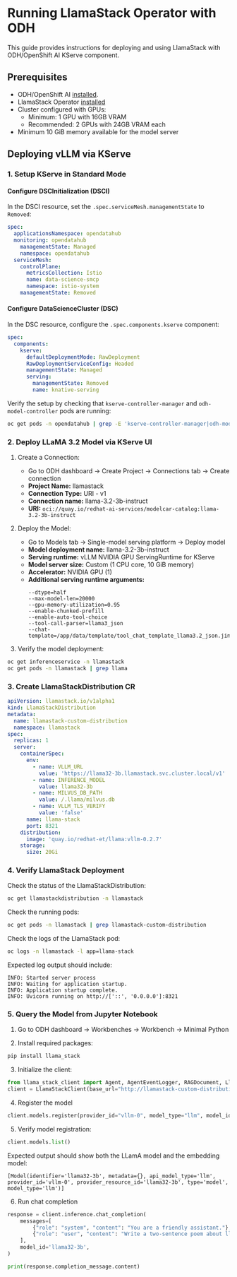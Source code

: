 # Running LlamaStack Operator with ODH

This guide provides instructions for deploying and using LlamaStack with ODH/OpenShift AI KServe component.

## Prerequisites

- ODH/OpenShift AI [installed](https://github.com/opendatahub-io/opendatahub-operator?tab=readme-ov-file#installation).
- LlamaStack Operator [installed](../../README.md#installation)
- Cluster configured with GPUs:
  - Minimum: 1 GPU with 16GB VRAM
  - Recommended: 2 GPUs with 24GB VRAM each
- Minimum 10 GiB memory available for the model server

## Deploying vLLM via KServe

### 1. Setup KServe in Standard Mode

#### Configure DSCInitialization (DSCI)
In the DSCI resource, set the `.spec.serviceMesh.managementState` to `Removed`:

```yaml
spec:
  applicationsNamespace: opendatahub
  monitoring: opendatahub
    managementState: Managed
    namespace: opendatahub
  serviceMesh:
    controlPlane:
      metricsCollection: Istio
      name: data-science-smcp
      namespace: istio-system
    managementState: Removed
```

#### Configure DataScienceCluster (DSC)
In the DSC resource, configure the `.spec.components.kserve` component:

```yaml
spec:
  components:
    kserve:
      defaultDeploymentMode: RawDeployment
      RawDeploymentServiceConfig: Headed
      managementState: Managed
      serving:
        managementState: Removed
        name: knative-serving
```

Verify the setup by checking that `kserve-controller-manager` and `odh-model-controller` pods are running:

```bash
oc get pods -n opendatahub | grep -E 'kserve-controller-manager|odh-model-controller'
```

### 2. Deploy LLaMA 3.2 Model via KServe UI

1. Create a Connection:
   - Go to ODH dashboard -> Create Project -> Connections tab -> Create connection
   - **Project Name:** llamastack
   - **Connection Type:** URI - v1
   - **Connection name:** llama-3.2-3b-instruct
   - **URI:** `oci://quay.io/redhat-ai-services/modelcar-catalog:llama-3.2-3b-instruct`

2. Deploy the Model:
   - Go to Models tab -> Single-model serving platform -> Deploy model
   - **Model deployment name:** llama-3.2-3b-instruct
   - **Serving runtime:** vLLM NVIDIA GPU ServingRuntime for KServe
   - **Model server size:** Custom (1 CPU core, 10 GiB memory)
   - **Accelerator:** NVIDIA GPU (1)
   - **Additional serving runtime arguments:**
     ```
     --dtype=half
     --max-model-len=20000
     --gpu-memory-utilization=0.95
     --enable-chunked-prefill
     --enable-auto-tool-choice
     --tool-call-parser=llama3_json
     --chat-template=/app/data/template/tool_chat_template_llama3.2_json.jinja
     ```

3. Verify the model deployment:
```bash
oc get inferenceservice -n llamastack
oc get pods -n llamastack | grep llama
```

### 3. Create LlamaStackDistribution CR

```yaml
apiVersion: llamastack.io/v1alpha1
kind: LlamaStackDistribution
metadata:
  name: llamastack-custom-distribution
  namespace: llamastack
spec:
  replicas: 1
  server:
    containerSpec:
      env:
        - name: VLLM_URL
          value: 'https://llama32-3b.llamastack.svc.cluster.local/v1'
        - name: INFERENCE_MODEL
          value: llama32-3b
        - name: MILVUS_DB_PATH
          value: /.llama/milvus.db
        - name: VLLM_TLS_VERIFY
          value: 'false'
      name: llama-stack
      port: 8321
    distribution:
      image: 'quay.io/redhat-et/llama:vllm-0.2.7'
    storage:
      size: 20Gi
```

### 4. Verify LlamaStack Deployment

Check the status of the LlamaStackDistribution:
```bash
oc get llamastackdistribution -n llamastack
```

Check the running pods:
```bash
oc get pods -n llamastack | grep llamastack-custom-distribution
```

Check the logs of the LlamaStack pod:
```bash
oc logs -n llamastack -l app=llama-stack
```

Expected log output should include:
```
INFO: Started server process
INFO: Waiting for application startup.
INFO: Application startup complete.
INFO: Uvicorn running on http://['::', '0.0.0.0']:8321
```

### 5. Query the Model from Jupyter Notebook

1. Go to ODH dashboard -> Workbenches -> Workbench -> Minimal Python

2. Install required packages:
```bash
pip install llama_stack
```

3. Initialize the client:
```python
from llama_stack_client import Agent, AgentEventLogger, RAGDocument, LlamaStackClient
client = LlamaStackClient(base_url="http://llamastack-custom-distribution-service.llamastack.svc.cluster.local:8321")
```

4. Register the model
```python
client.models.register(provider_id="vllm-0", model_type="llm", model_id="llama32-3b")
```

5. Verify model registration:
```python
client.models.list()
```

Expected output should show both the LLamA model and the embedding model:
```
[Model(identifier='llama32-3b', metadata={}, api_model_type='llm', provider_id='vllm-0', provider_resource_id='llama32-3b', type='model', model_type='llm')]
```

6. Run chat completion
```python
response = client.inference.chat_completion(
    messages=[
        {"role": "system", "content": "You are a friendly assistant."},
        {"role": "user", "content": "Write a two-sentence poem about llama."}
    ],
    model_id='llama32-3b',
)

print(response.completion_message.content)
```
